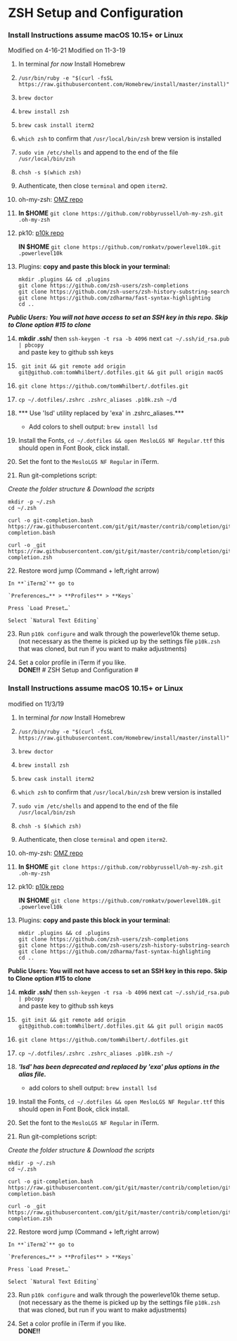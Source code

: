 # ZSH Setup and Configuration # 
### Install Instructions assume macOS 10.15+ or Linux  

Modified on 4-16-21
Modified on 11-3-19
 
1. In terminal _for now_ Install Homebrew 
2. `/usr/bin/ruby -e "$(curl -fsSL https://raw.githubusercontent.com/Homebrew/install/master/install)"`
3. `brew doctor`
4. `brew install zsh`
5. `brew cask install iterm2`
6. `which zsh`  to confirm that  `/usr/local/bin/zsh` brew version is installed
7. `sudo vim /etc/shells`  and append to the end of the file  `/usr/local/bin/zsh`
8. `chsh -s $(which zsh)`
9.  Authenticate, then close `terminal` and open `iterm2`.
10. oh-my-zsh: [OMZ repo](~https://github.com/robbyrussell/oh-my-zsh~)
11. 
    **In $HOME**     `git clone https://github.com/robbyrussell/oh-my-zsh.git .oh-my-zsh`

12. pk10: [p10k repo](~https://github.com/romkatv/powerlevel10k~)
    
    **IN $HOME**     `git clone https://github.com/romkatv/powerlevel10k.git .powerlevel10k`

13. Plugins: **copy and paste this block in your terminal:**
    ```
    mkdir .plugins && cd .plugins
    git clone https://github.com/zsh-users/zsh-completions 
    git clone https://github.com/zsh-users/zsh-history-substring-search 
    git clone https://github.com/zdharma/fast-syntax-highlighting
    cd ..
    ```

_**Public Users: You will not have access to set an SSH key in this repo. Skip to Clone option #15 to clone**_

14. **mkdir .ssh/** then  `ssh-keygen -t rsa -b 4096`  next  `cat ~/.ssh/id_rsa.pub | pbcopy`   
    and paste key to github ssh keys

15. ```
     git init && git remote add origin git@github.com:tomWhilbert/.dotfiles.git && git pull origin macOS
    ```
16. ```
    git clone https://github.com/tomWhilbert/.dotfiles.git
    ```
17. `cp ~/.dotfiles/.zshrc .zshrc_aliases .p10k.zsh ~/`d
    
18. *** Use 'lsd' utility replaced by 'exa' in .zshrc_aliases.***
	* Add colors to shell output:  `brew install lsd`  
    
19. Install the Fonts, 
        `cd ~/.dotfiles && open MesloLGS NF Regular.ttf`  this should open in Font Book, click install.

20. Set the font to the `MesloLGS NF Regular` in iTerm.

21. Run git-completions script:
    
   _Create the folder structure & Download the scripts_

    
    mkdir -p ~/.zsh
    cd ~/.zsh
   
    curl -o git-completion.bash https://raw.githubusercontent.com/git/git/master/contrib/completion/git-completion.bash
    
    curl -o _git https://raw.githubusercontent.com/git/git/master/contrib/completion/git-completion.zsh
    
22.   Restore word jump (Command + left,right arrow) 
     
    In **`iTerm2`** go to 

    `Preferences…** > **Profiles** > **Keys`

    Press `Load Preset…`

    Select `Natural Text Editing`

23. Run `p10k configure` and walk through the powerleve10k theme setup.(not necessary as the theme is picked up by the settings file `p10k.zsh` that was cloned, but run if you want to make adjustments)
    
24.  Set a color profile in iTerm if you like.   
     **DONE!!**
    # ZSH Setup and Configuration # 
### Install Instructions assume macOS 10.15+ or Linux  
modified on 11/3/19
 
1. In terminal _for now_ Install Homebrew 
2. `/usr/bin/ruby -e "$(curl -fsSL https://raw.githubusercontent.com/Homebrew/install/master/install)"`
3. `brew doctor`
4. `brew install zsh`
5. `brew cask install iterm2`
6. `which zsh`  to confirm that  `/usr/local/bin/zsh` brew version is installed
7. `sudo vim /etc/shells`  and append to the end of the file  `/usr/local/bin/zsh`
8. `chsh -s $(which zsh)`
9.  Authenticate, then close `terminal` and open `iterm2`.
10. oh-my-zsh: [OMZ repo](~https://github.com/robbyrussell/oh-my-zsh~)
11. 
    **In $HOME**     `git clone https://github.com/robbyrussell/oh-my-zsh.git .oh-my-zsh`

12. pk10: [p10k repo](~https://github.com/romkatv/powerlevel10k~)
    
    **IN $HOME**     `git clone https://github.com/romkatv/powerlevel10k.git .powerlevel10k`

13. Plugins: **copy and paste this block in your terminal:**
    ```
    mkdir .plugins && cd .plugins
    git clone https://github.com/zsh-users/zsh-completions 
    git clone https://github.com/zsh-users/zsh-history-substring-search 
    git clone https://github.com/zdharma/fast-syntax-highlighting
    cd ..
    ```

**Public Users: You will not have access to set an SSH key in this repo. Skip to Clone option #15 to clone**

14. **mkdir .ssh/** then  `ssh-keygen -t rsa -b 4096`  next  `cat ~/.ssh/id_rsa.pub | pbcopy`   
    and paste key to github ssh keys

15. ```
     git init && git remote add origin git@github.com:tomWhilbert/.dotfiles.git && git pull origin macOS
    ```
16. ```
    git clone https://github.com/tomWhilbert/.dotfiles.git
    ```
17. `cp ~/.dotfiles/.zshrc .zshrc_aliases .p10k.zsh ~/`
     
18. ***'lsd' has been deprecated and replaced by 'exa' plus options in the alias file.***
       * add colors to shell output:  `brew install lsd`  
    
19. Install the Fonts, 
        `cd ~/.dotfiles && open MesloLGS NF Regular.ttf`  this should open in Font Book, click install.

20. Set the font to the `MesloLGS NF Regular` in iTerm.

21. Run git-completions script:
    
   _Create the folder structure & Download the scripts_

    
    mkdir -p ~/.zsh
    cd ~/.zsh
   
    curl -o git-completion.bash https://raw.githubusercontent.com/git/git/master/contrib/completion/git-completion.bash
    
    curl -o _git https://raw.githubusercontent.com/git/git/master/contrib/completion/git-completion.zsh
    
22.   Restore word jump (Command + left,right arrow) 
     
    In **`iTerm2`** go to 

    `Preferences…** > **Profiles** > **Keys`

    Press `Load Preset…`

    Select `Natural Text Editing`

23. Run `p10k configure` and walk through the powerleve10k theme setup.(not necessary as the theme is picked up by the settings file `p10k.zsh` that was cloned, but run if you want to make adjustments)
    
24.  Set a color profile in iTerm if you like.   
     **DONE!!**
    
